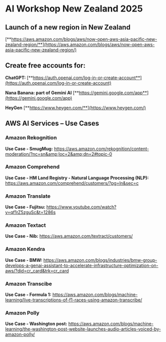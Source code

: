 # AI Workshop New Zealand 2025

## Launch of a new region in New Zealand

[**https://aws.amazon.com/blogs/aws/now-open-aws-asia-pacific-new-zealand-region/**](https://aws.amazon.com/blogs/aws/now-open-aws-asia-pacific-new-zealand-region/)


## Create free accounts for:

**ChatGPT:** [**https://auth.openai.com/log-in-or-create-account**](https://auth.openai.com/log-in-or-create-account)

**Nana Banana: part of Gemini AI** [**https://gemini.google.com/app**](https://gemini.google.com/app)

**HeyGen** [**https://www.heygen.com/**](https://www.heygen.com/)

## AWS AI Services – Use Cases

### Amazon Rekognition

**Use Case - SmugMug:** <https://aws.amazon.com/rekognition/content-moderation/?nc=sn&amp;loc=2&amp;dn=2#topic-0>

### Amazon Comprehend

**Use Case - HM Land Registry - Natural Language Processing (NLP):** <https://aws.amazon.com/comprehend/customers/?pg=ln&sec=c>

### Amazon Translate

**Use Case - Fujitsu:** <https://www.youtube.com/watch?v=qf1rZ5zguSc&t=1286s>

### Amazon Textact

**Use Case - Nib:** <https://aws.amazon.com/textract/customers/>

### Amazon Kendra

**Use Case - BMW:** <https://aws.amazon.com/blogs/industries/bmw-group-develops-a-genai-assistant-to-accelerate-infrastructure-optimization-on-aws/?did=cr_card&trk=cr_card>

### Amazon Transcibe

**Use Case - Formula 1:** <https://aws.amazon.com/blogs/machine-learning/live-transcriptions-of-f1-races-using-amazon-transcribe/>

### Amazon Polly

**Use Case - Washington post:** <https://aws.amazon.com/blogs/machine-learning/the-washington-post-website-launches-audio-articles-voiced-by-amazon-polly/>

